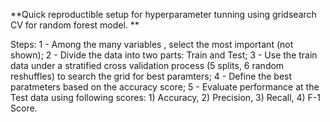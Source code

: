 **Quick reproductible setup for hyperparameter tunning using gridsearch CV for random forest model.
**

Steps:
  1 - Among the many variables , select the most important (not shown);
  2 - Divide the data into two parts: Train and Test;
  3 - Use the train data under a stratified cross validation process (5 splits, 6 random reshuffles) to search the grid for best paramters;
  4 - Define the best paratmeters based on the accuracy score;
  5 - Evaluate performance at the Test data using following scores: 1) Accuracy, 2) Precision, 3) Recall, 4) F-1 Score.
